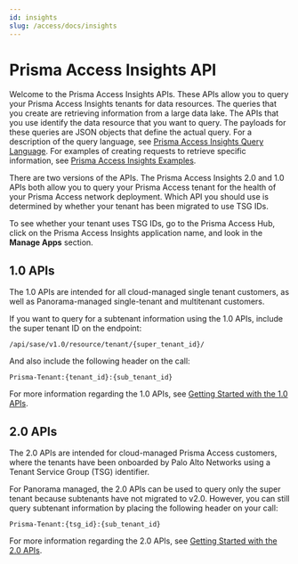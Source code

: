 ```yaml
---
id: insights
slug: /access/docs/insights
---
```


# Prisma Access Insights API

Welcome to the Prisma Access Insights APIs. These APIs allow you to query your Prisma Access
Insights tenants for data resources. The queries that you create are retrieving information
from a large data lake. The APIs that you use identify the data resource that you want to query.
The payloads for these queries are JSON objects that define the actual query. For a description
of the query language, see [Prisma Access Insights Query Language](/access/docs/insights/pai_query_language/).
For examples of creating requests to retrieve specific information, see
[Prisma Access Insights Examples](/access/docs/insights/examples/).

There are two versions of the APIs. The Prisma Access Insights 2.0 and 1.0 APIs both allow you to
query your Prisma Access tenant for the health of your Prisma Access network deployment.
Which API you should use is determined by whether your tenant has been migrated to use TSG IDs.

To see whether your tenant uses TSG IDs, go to the Prisma Access Hub, click on the Prisma Access
Insights application name, and look in the **Manage Apps** section.

## 1.0 APIs

The 1.0 APIs are intended for all cloud-managed single tenant customers, as well as Panorama-managed
single-tenant and multitenant customers.

If you want to query for a subtenant information using the 1.0 APIs, include the super tenant ID on
the endpoint:

    /api/sase/v1.0/resource/tenant/{super_tenant_id}/

And also include the following header on the call:

    Prisma-Tenant:{tenant_id}:{sub_tenant_id}

For more information regarding the 1.0 APIs, see [Getting Started with the 1.0 APIs](/access/docs/insights/getting_started-10).

## 2.0 APIs

The 2.0 APIs are intended for cloud-managed Prisma Access customers, where the tenants have been
onboarded by Palo Alto Networks using a Tenant Service Group (TSG) identifier.

For Panorama managed, the 2.0 APIs can be used to query only the super tenant because subtenants
have not migrated to v2.0. However, you can still query subtenant information by placing the
following header on your call:

    Prisma-Tenant:{tsg_id}:{sub_tenant_id}

For more information regarding the 2.0 APIs, see [Getting Started with the 2.0 APIs](/access/docs/insights/getting_started-20).

